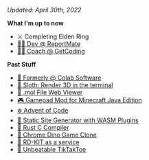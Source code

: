 _Updated: April 30th, 2022_

**What I'm up to now**

- ⚔️ Completing Elden Ring
- [👨‍💻 Dev @ ReportMate](https://www.reportmate.ca/)
- [👨‍🏫 Coach @ GetCoding](https://get-coding.ca/)

**Past Stuff**

- [🚀 Formerly @ Colab Software](https://www.colabsoftware.com/)
- [🦥 Sloth: Render 3D in the terminal](https://github.com/ecumene/rust-sloth)
- [🧬 .mol File Web Viewer](https://github.com/ecumene/colco-rs)
- [🎮 Gamepad Mod for Minecraft Java Edition](https://github.com/ecumene/couchcraft)
- [❄️ Advent of Code](https://github.com/ecumene/advent_of_code)
- [🦀 Static Site Generator with WASM Plugins](https://github.com/fogo-sh/gutenbuild)
- [🦀 Rust C Compiler](https://github.com/ecumene/rust-c-compiler)
- [🦕 Chrome Dino Game Clone](https://github.com/ecumene/rust-fast-ferris)
- [🔬 RD-KIT as a service](https://github.com/ecumene/rdkit-aas)
- [🎲 Unbeatable TikTakToe](https://github.com/ecumene/rust-tic-tac-oh)
